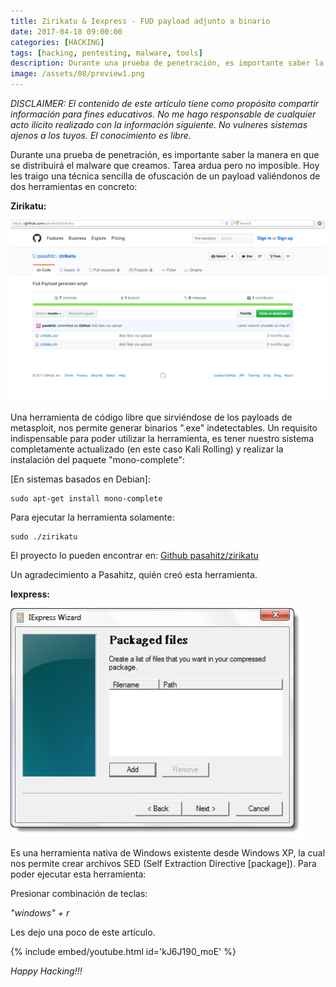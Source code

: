 ```yaml
---
title: Zirikatu & Iexpress - FUD payload adjunto a binario
date: 2017-04-18 09:00:00 
categories: [HACKING]
tags: [hacking, pentesting, malware, tools]
description: Durante una prueba de penetración, es importante saber la manera en que se distribuirá el malware que creamos.
image: /assets/08/preview1.png
---
```


_DISCLAIMER: El contenido de este artículo tiene como propósito compartir información para fines educativos. No me hago responsable de cualquier acto ilícito realizado con la información siguiente. No vulneres sistemas ajenos a los tuyos. El conocimiento es libre._

Durante una prueba de penetración, es importante saber la manera en que se distribuirá el malware que creamos. Tarea ardua pero no imposible. Hoy les traigo una técnica sencilla de ofuscación de un payload valiéndonos de dos herramientas en concreto:

**Zirikatu:**

![Zirikatu](/assets/08/008-1.png)

Una herramienta de código libre que sirviéndose de los payloads de metasploit, nos permite generar binarios ".exe" indetectables.  Un requisito indispensable para poder utilizar la herramienta, es tener nuestro sistema completamente actualizado (en este caso Kali Rolling) y realizar la instalación del paquete "mono-complete":

[En sistemas basados en Debian]:

    sudo apt-get install mono-complete

Para ejecutar la herramienta solamente:

    sudo ./zirikatu

El proyecto lo pueden encontrar en: [Github pasahitz/zirikatu](https://github.com/pasahitz/zirikatu)

Un agradecimiento a Pasahitz, quién creó esta herramienta.

**Iexpress:**

![Iexpress](/assets/08/008-2.png)

Es una herramienta nativa de Windows existente desde Windows XP, la cual nos permite crear archivos SED (Self Extraction Directive [package]). Para poder ejecutar esta herramienta:

Presionar combinación de teclas:

_"windows" + r_

Les dejo una poco de este artículo.

{% include embed/youtube.html id='kJ6J190_moE' %}

_Happy Hacking!!!_
